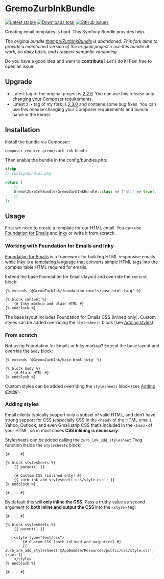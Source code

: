 # GremoZurbInkBundle
[![Latest stable](https://img.shields.io/packagist/v/gremo/zurb-ink-bundle.svg?style=flat-square)](https://packagist.org/packages/gremo/zurb-ink-bundle) [![Downloads total](https://img.shields.io/packagist/dt/gremo/zurb-ink-bundle.svg?style=flat-square)](https://packagist.org/packages/gremo/zurb-ink-bundle) [![GitHub issues](https://img.shields.io/github/issues/gremo/ZurbInkBundle.svg?style=flat-square)](https://github.com/gremo/ZurbInkBundle/issues)

Creating email templates is hard. This Symfony Bundle provides help.

*The original bundle [thampe/ZurbInkBundle](https://github.com/thampe/ZurbInkBundle) is abandoned. This fork aims to provide a maintained version of the original project. I use this bundle at work, on daily basis, and I respect semantic versioning.*

Do you have a good idea and want to **contribute**? Let's do it! Feel free to open an issue.

## Upgrade

- Latest tag of the original project is [2.2.6](https://github.com/gremo/ZurbInkBundle/blob/2.2.6/README.md). You can use this release only changing your Composer requirements.
- Latest `2.x` tag of my fork is [2.3.0](https://github.com/gremo/ZurbInkBundle/blob/v2.3.0/README.md) and contains some bug fixes. You can use this release changing your Composer requirements and bundle name in the kernel.

## Installation
Install the bundle via Composer:

```bash
composer require gremo/zurb-ink-bundle
```

Then enable the bundle in the config/bundles.php:

```php
<?php
// config/bundles.php

return [
    // ...
    Gremo\ZurbInkBundle\GremoZurbInkBundle::class => ['all' => true],
    // ...
];

```

## Usage

First we need to create a template for our HTML email. You can use [Foundation for Emails](https://foundation.zurb.com/emails/email-templates.html) and [Inky](https://foundation.zurb.com/emails/docs/inky.html) or write it from scratch.

### Working with Foundation for Emails and Inky

[Foundation for Emails](https://foundation.zurb.com/emails/email-templates.html) is a framework for building HTML responsive emails while [Inky](https://foundation.zurb.com/emails/docs/inky.html) is a templating language that converts simple HTML tags into the complex table HTML required for emails.

Extend the base Foundation for Emails layout and override the `content` block:

```twig
{% extends '@GremoZurbInk/foundation-emails/base.html.twig' %}

{% block content %}
    {# Inky markup and plain HTML #}
{% endblock %}
```

The base layout includes Foundation for Emails CSS (inlined only). Custom styles can be added overriding the `stylesheets` block (see [Adding styles](#adding-styles)).

### From scratch

Not using Foundation for Emails or Inky markup? Extend the base layout and override the `body` block:

```twig
{% extends '@GremoZurbInk/base.html.twig' %}

{% block body %}
    {# Plain HTML #}
{% endblock %}
```
Custom styles can be added overriding the `stylesheets` block (see [Adding styles](#adding-styles)).

### Adding styles

Email clients typically support only a subset of valid HTML, and don’t have strong support for CSS (especially CSS in the `<head>` of the HTML email). Yahoo, Outlook, and even Gmail strip CSS that’s included in the `<head>` of your HTML, so in most cases **CSS inlining is necessary**.

Stylesheets can be added calling the `zurb_ink_add_stylesheet` Twig function inside the `stylesheets` block:

```twig
{# ... #}

{% block stylesheets %}
    {{ parent() }}

    {# Custom CSS (inlined only) #}
    {{ zurb_ink_add_stylesheet('css/style.css') }}
{% endblock %}

{# ... #}
```

By default this will **only inline the CSS**. Pass a truthy value as second argument to **both inline and output the CSS** into the `<style>` tag:

```twig
{# ... #}

{% block stylesheets %}
    {{ parent() }}

    <style type="text/css">
        {# Custom CSS (both inlined and outputted) #}
        {{ zurb_ink_add_stylesheet('@AppBundle/Resources/public/css/style.css', true) }}
    </style>
{% endblock %}

{# ... #}
```
